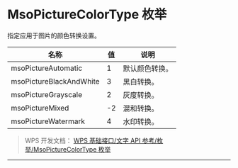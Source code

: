 # MsoPictureColorType 枚举

指定应用于图片的颜色转换设置。

| 名称                    | 值  | 说明           |
|-------------------------|-----|----------------|
| msoPictureAutomatic     | 1   | 默认颜色转换。 |
| msoPictureBlackAndWhite | 3   | 黑白转换。     |
| msoPictureGrayscale     | 2   | 灰度转换。     |
| msoPictureMixed         | -2  | 混和转换。     |
| msoPictureWatermark     | 4   | 水印转换。     |

> WPS 开发文档： [WPS 基础接口/文字 API 参考/枚举/MsoPictureColorType 枚举](https://qn.cache.wpscdn.cn/encs/doc/office_v19/topics/WPS%20%E5%9F%BA%E7%A1%80%E6%8E%A5%E5%8F%A3/%E6%96%87%E5%AD%97%20API%20%E5%8F%82%E8%80%83/%E6%9E%9A%E4%B8%BE/MsoPictureColorType%20%E6%9E%9A%E4%B8%BE.html)

------------------------------------------------------------------------
